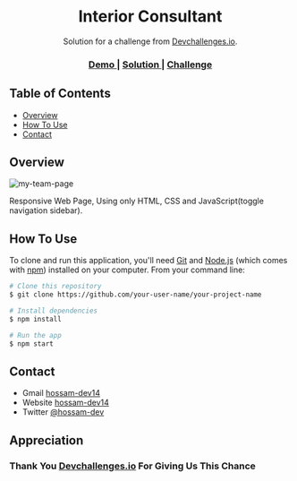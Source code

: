 <!-- Please update value in the {}  -->

<h1 align="center">Interior Consultant</h1>

<div align="center">
   Solution for a challenge from  <a href="http://devchallenges.io" target="_blank">Devchallenges.io</a>.
</div>

<div align="center">
  <h3>
    <a href="https://{your-demo-link.your-domain}">
      Demo
    </a>
    <span> | </span>
    <a href="https://{your-url-to-the-solution}">
      Solution
    </a>
    <span> | </span>
    <a href="https://devchallenges.io/challenges/Jymh2b2FyebRTUljkNcb">
      Challenge
    </a>
  </h3>
</div>

<!-- TABLE OF CONTENTS -->

## Table of Contents

- [Overview](#overview)
- [How To Use](#how-to-use)
- [Contact](#contact)

<!-- OVERVIEW -->

## Overview

![my-team-page](https://user-images.githubusercontent.com/73648971/113441519-5a333a80-93e6-11eb-884e-9f169bc5b852.png)

Responsive Web Page, Using only HTML, CSS and JavaScript(toggle navigation sidebar).


## How To Use

To clone and run this application, you'll need [Git](https://git-scm.com) and [Node.js](https://nodejs.org/en/download/) (which comes with [npm](http://npmjs.com)) installed on your computer. From your command line:

```bash
# Clone this repository
$ git clone https://github.com/your-user-name/your-project-name

# Install dependencies
$ npm install

# Run the app
$ npm start
```

## Contact

- Gmail [hossam-dev14](mailto:hossamdev14@gmail.com)
- Website [hossam-dev14](https://hossam-dev14.github.io/)
- Twitter [@hossam-dev](https://twitter.com/hossam-dev)


## Appreciation

<h3> Thank You <a href="http://devchallenges.io" target="_blank">Devchallenges.io</a> For Giving Us This Chance</h3>
